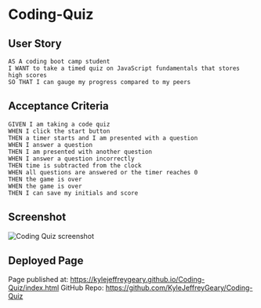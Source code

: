 # Coding-Quiz
## User Story
```
AS A coding boot camp student
I WANT to take a timed quiz on JavaScript fundamentals that stores high scores
SO THAT I can gauge my progress compared to my peers
```
## Acceptance Criteria
```
GIVEN I am taking a code quiz
WHEN I click the start button
THEN a timer starts and I am presented with a question
WHEN I answer a question
THEN I am presented with another question
WHEN I answer a question incorrectly
THEN time is subtracted from the clock
WHEN all questions are answered or the timer reaches 0
THEN the game is over
WHEN the game is over
THEN I can save my initials and score
```
## Screenshot
![Coding Quiz screenshot](https://user-images.githubusercontent.com/98886625/161600535-14f95ebf-e5fa-4121-a99f-027b964efd04.png)


## Deployed Page
Page published at: https://kylejeffreygeary.github.io/Coding-Quiz/index.html
GitHub Repo: https://github.com/KyleJeffreyGeary/Coding-Quiz
